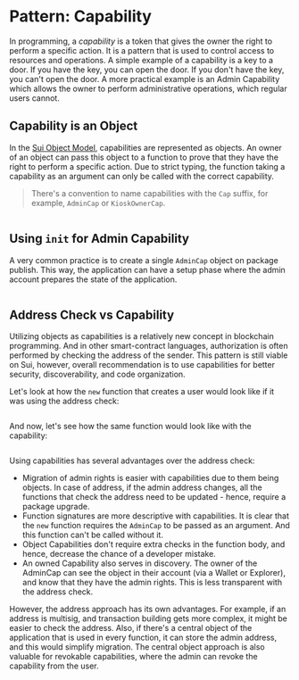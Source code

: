 # Pattern: Capability

In programming, a _capability_ is a token that gives the owner the right to perform a specific
action. It is a pattern that is used to control access to resources and operations. A simple example
of a capability is a key to a door. If you have the key, you can open the door. If you don't have
the key, you can't open the door. A more practical example is an Admin Capability which allows the
owner to perform administrative operations, which regular users cannot.

## Capability is an Object

In the [Sui Object Model](./../object/), capabilities are represented as objects. An owner of an
object can pass this object to a function to prove that they have the right to perform a specific
action. Due to strict typing, the function taking a capability as an argument can only be called
with the correct capability.

> There's a convention to name capabilities with the `Cap` suffix, for example, `AdminCap` or
> `KioskOwnerCap`.

```move file=packages/samples/sources/programmability/capability.move anchor=main

```

## Using `init` for Admin Capability

A very common practice is to create a single `AdminCap` object on package publish. This way, the
application can have a setup phase where the admin account prepares the state of the application.

```move file=packages/samples/sources/programmability/capability-2.move anchor=admin_cap

```

## Address Check vs Capability

Utilizing objects as capabilities is a relatively new concept in blockchain programming. And in
other smart-contract languages, authorization is often performed by checking the address of the
sender. This pattern is still viable on Sui, however, overall recommendation is to use capabilities
for better security, discoverability, and code organization.

Let's look at how the `new` function that creates a user would look like if it was using the address
check:

```move file=packages/samples/sources/programmability/capability-3.move anchor=with_address

```

And now, let's see how the same function would look like with the capability:

```move file=packages/samples/sources/programmability/capability-4.move anchor=with_capability

```

Using capabilities has several advantages over the address check:

- Migration of admin rights is easier with capabilities due to them being objects. In case of
  address, if the admin address changes, all the functions that check the address need to be
  updated - hence, require a package upgrade.
- Function signatures are more descriptive with capabilities. It is clear that the `new` function
  requires the `AdminCap` to be passed as an argument. And this function can't be called without it.
- Object Capabilities don't require extra checks in the function body, and hence, decrease the
  chance of a developer mistake.
- An owned Capability also serves in discovery. The owner of the AdminCap can see the object in
  their account (via a Wallet or Explorer), and know that they have the admin rights. This is less
  transparent with the address check.

However, the address approach has its own advantages. For example, if an address is multisig, and
transaction building gets more complex, it might be easier to check the address. Also, if there's a
central object of the application that is used in every function, it can store the admin address,
and this would simplify migration. The central object approach is also valuable for revokable
capabilities, where the admin can revoke the capability from the user.
